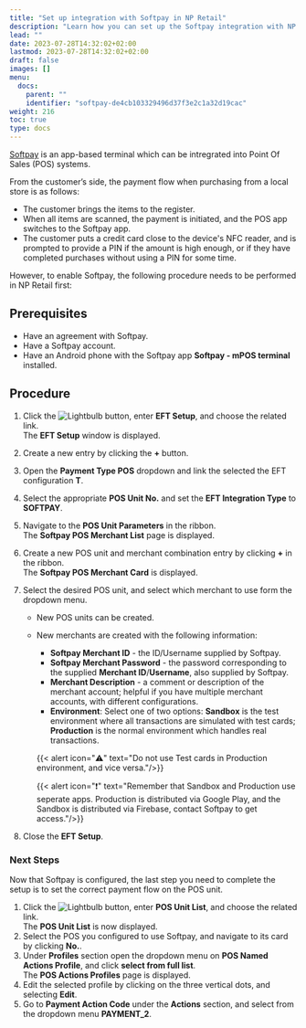 ```yaml
---
title: "Set up integration with Softpay in NP Retail"
description: "Learn how you can set up the Softpay integration with NP Retail."
lead: ""
date: 2023-07-28T14:32:02+02:00
lastmod: 2023-07-28T14:32:02+02:00
draft: false
images: []
menu:
  docs:
    parent: ""
    identifier: "softpay-de4cb103329496d37f3e2c1a32d19cac"
weight: 216
toc: true
type: docs
---
```


[<ins>Softpay<ins>](https://www.softpay.io/) is an app-based terminal which can be intregrated into Point Of Sales (POS) systems.

From the customer’s side, the payment flow when purchasing from a local store is as follows:

 - The customer brings the items to the register.
 - When all items are scanned, the payment is initiated, and the POS app switches to the Softpay app.
 - The customer puts a credit card close to the device's NFC reader, and is prompted to provide a PIN if the amount is high enough, or if they have completed purchases without using a PIN for some time.

However, to enable Softpay, the following procedure needs to be performed in NP Retail first:

## Prerequisites

- Have an agreement with Softpay.
- Have a Softpay account.
- Have an Android phone with the Softpay app **Softpay - mPOS terminal** installed.

## Procedure

1. Click the ![Lightbulb](Lightbulb_icon.PNG) button, enter **EFT Setup**, and choose the related link.         
   The **EFT Setup** window is displayed.
2. Create a new entry by clicking the **+** button. 
3. Open the **Payment Type POS** dropdown and link the selected the EFT configuration **T**.    
4. Select the appropriate **POS Unit No.** and set the **EFT Integration Type** to **SOFTPAY**.
5. Navigate to the **POS Unit Parameters** in the ribbon.    
   The **Softpay POS Merchant List** page is displayed.
6. Create a new POS unit and merchant combination entry by clicking **+** in the ribbon.   
   The **Softpay POS Merchant Card** is displayed.
7. Select the desired POS unit, and select which merchant to use form the dropdown menu.    
   - New POS units can be created.
   - New merchants are created with the following information:
     - **Softpay Merchant ID** - the ID/Username supplied by Softpay.
     - **Softpay Merchant Password** - the password corresponding to the supplied **Merchant ID**/**Username**, also supplied by Softpay.
     - **Merchant Description** - a comment or description of the merchant account; helpful if you have multiple merchant accounts, with different configurations.
     - **Environment**: Select one of two options: **Sandbox** is the test environment where all transactions are simulated with test cards; **Production** is the normal environment which handles real transactions.
  
     {{< alert icon="⚠️" text="Do not use Test cards in Production environment, and vice versa."/>}}

     {{< alert icon="❗" text="Remember that Sandbox and Production use seperate apps. Production is distributed via Google Play, and the Sandbox is distributed via Firebase, contact Softpay to get access."/>}}

8. Close the **EFT Setup**.

### Next Steps

Now that Softpay is configured, the last step you need to complete the setup is to set the correct payment flow on the POS unit.

1. Click the ![Lightbulb](Lightbulb_icon.PNG) button,  enter **POS Unit List**, and choose the related link.    
   The **POS Unit List** is now displayed.
2. Select the POS you configured to use Softpay, and navigate to its card by clicking **No.**.
3. Under **Profiles** section open the dropdown menu on **POS Named Actions Profile**, and click **select from full list**.   
   The **POS Actions Profiles** page is displayed.
4. Edit the selected profile by clicking on the three vertical dots, and selecting **Edit**.
5. Go to **Payment Action Code** under the **Actions** section, and select from the dropdown menu **PAYMENT_2**.
